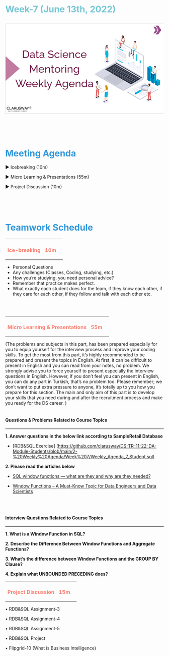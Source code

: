 <h1><strong><span style="color: #77C8D5;">Week-7 (June 13th, 2022)</strong></span>

![logo](ds_agenda_logo.png)

<br>

<h1><strong><span style="color: #3498DB;">Meeting Agenda</strong></h1></span>

<span class="c16 c30">▶ </span><span
class="c42 c82">Icebreaking (10m)</span><span class="c16 c23"> </span>

<span class="c16 c30">▶ </span><span
class="c42 c82">Micro Learning & Presentations (55m)</span><span class="c46 c42 c48"> </span>

<span class="c30">▶ </span><span class="c46 c48 c42">Project Discussion (10m)</span>

<br>
<br>
<br>

<div style="page-break-after: always;"></div>

<h1><strong><span style="color: #3498DB;">Teamwork Schedule</strong></h1></span>

<table style= "width:100%;">
                <tr>
                <td style="color: #FA8072; text-align:left "><h3><strong><p>Ice-breaking</td>
                <td style="color: #FA8072; text-align:right;"><h3><strong><p>10m</p><td>                </tr>
</table>

- Personal Questions 
- Any challenges (Classes, Coding, studying, etc.) 
- How you’re studying, you need personal advice? 
- Remember that practice makes perfect. 
- What exactly each student does for the team, if they know each other, if they care for each other, if they follow and talk with each other etc. 

<br>
<br>

<table style= "width:100%;">
                <tr>
                <td style="color: #FA8072; text-align:left "><h3><strong><p>Micro Learning & Presentations</td>
                <td style="color: #FA8072; text-align:right;"><h3><strong><p>55m</p><td>                </tr>
</table>
(The problems and subjects in this part, has been prepared especially for you to equip yourself for the interview process and improve your coding skills. To get the most from this part, it’s highly recommended to be prepared and present the topics in English. 
At first, it can be difficult to present in English and you can read from your notes, no problem. We strongly advise you to force yourself to present especially the interview questions in English. However, if you don’t feel you can present in English, you can do any part in Turkish, that’s no problem too. 
Please remember; we don’t want to put extra pressure to anyone, it’s totally up to you how you prepare for this section. The main and only aim of this part is to develop your skills that you need during and after the recruitment process and make you ready for the DS career.
)
<br>
<br>
<h4><strong>Questions & Problems Related to Course Topics</strong></h4>
<hr>

**1. Answer questions in the below link according to SampleRetail Database**

- [RDB&SQL Exercise] (https://github.com/clarusway/DS-TR-11-22-DA-Module-Students/blob/main/2-%20Weekly%20Agenda/Week%207/Weekly_Agenda_7_Student.sql)
                  
**2. Please read the articles below**
                  
- [SQL window functions — what are they and why are they needed?](https://paggyru.medium.com/sql-window-functions-what-are-they-and-why-are-they-needed-bad2c135bf2b)
                  
- [Window Functions – A Must-Know Topic for Data Engineers and Data Scientists](https://www.analyticsvidhya.com/blog/2020/12/window-function-a-must-know-sql-concept/)   
<br>             

<br>
<h4><strong>Interview Questions Related to Course Topics</strong></h4>
<hr>

**1. What is a Window Function in SQL?**

**2. Describe the Difference Between Window Functions and Aggregate Functions?**

**3. What’s the difference between Window Functions and the GROUP BY Clause?**

**4. Explain what UNBOUNDED PRECEDING does?**
<br>



<table style= "width:100%;">
                <tr>
                <td style="color: #FA8072; text-align:left "><h3><strong><p>Project Discussion</td>
                <td style="color: #FA8072; text-align:right;"><h3><strong><p>15m</p><td>                </tr>                
</table>

•	RDB&SQL Assignment-3
                  
•	RDB&SQL Assignment-4
                  
•	RDB&SQL Assignment-5
                  
•	RDB&SQL Project
                  
•	Flipgrid-10 (What is Business Intelligence)
